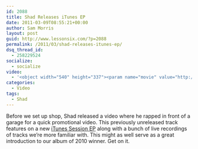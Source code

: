 ```yaml
---
id: 2088
title: Shad Releases iTunes EP
date: 2011-03-09T08:55:21+00:00
author: Sam Morris
layout: post
guid: http://www.lessonsix.com/?p=2088
permalink: /2011/03/shad-releases-itunes-ep/
dsq_thread_id:
  - 258229524
socialize:
  - socialize
video:
  - '<object width="540" height="337"><param name="movie" value="http://www.youtube.com/v/hrPCV7p_iOE?fs=1&hl=en_GB"></param><param name="allowFullScreen" value="true"></param><param name="allowscriptaccess" value="always"></param><embed src="http://www.youtube.com/v/hrPCV7p_iOE?fs=1&hl=en_GB" type="application/x-shockwave-flash" width="540" height="337" allowscriptaccess="always" allowfullscreen="true"></embed></object>'
categories:
  - Video
tags:
  - Shad
---
```

Before we set up shop, Shad released a video where he rapped in front of a garage for a quick promotional video. This previously unreleased track features on a new [iTunes Session EP](http://itunes.apple.com/gb/album/itunes-session-ep/id419783767) along with a bunch of live recordings of tracks we&#8217;re more familiar with. This might as well serve as a great introduction to our album of 2010 winner. Get on it.